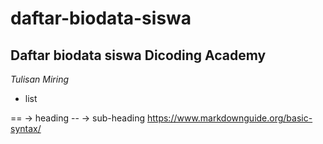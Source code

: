 daftar-biodata-siswa
== 
Daftar biodata siswa Dicoding Academy
--
*Tulisan Miring*
- list 

== -> heading
-- -> sub-heading
https://www.markdownguide.org/basic-syntax/
